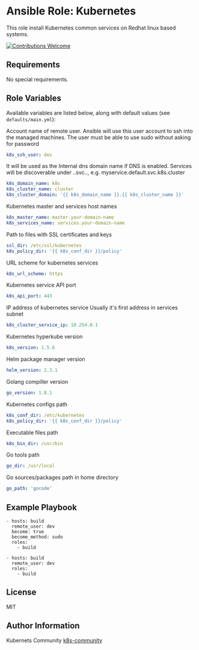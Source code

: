 Ansible Role: Kubernetes
========================

This role install Kubernetes common services on Redhat linux based systems.

[![Contributions Welcome](https://img.shields.io/badge/contributions-welcome-brightgreen.svg?style=flat)](https://github.com/k8s-community/cluster-deploy/issues)

Requirements
------------

No special requirements.


Role Variables
--------------

Available variables are listed below, along with default values (see `defaults/main.yml`):

Account name of remote user. Ansible will use this user account to ssh into
the managed machines. The user must be able to use sudo without asking for password
```yaml
k8s_ssh_user: dev
```

It will be used as the Internal dns domain name if DNS is enabled.
Services will be discoverable under
<service-name>.<namespace>.svc.<domainname>.<clustername>, e.g.
myservice.default.svc.k8s.cluster
```yaml
k8s_domain_name: k8s
k8s_cluster_name: cluster
k8s_cluster_domain: '{{ k8s_domain_name }}.{{ k8s_cluster_name }}'
```

Kubernetes master and services host names
```yaml
k8s_master_name: master.your-domain-name
k8s_services_name: services.your-domain-name
```

Path to files with SSL certificates and keys
```yaml
ssl_dir: /etc/ssl/kubernetes
k8s_policy_dir: '{{ k8s_conf_dir }}/policy'
```

URL scheme for kubernetes services
```yaml
k8s_url_scheme: https
```

Kubernetes service API port
```yaml
k8s_api_port: 443
```

IP address of kubernetes service
Usually it's first address in services subnet
```yaml
k8s_cluster_service_ip: 10.254.0.1
```

Kubernetes hyperkube version
```yaml
k8s_version: 1.5.6
```

Helm package manager version
```yaml
helm_version: 2.3.1
```

Golang compiller version
```yaml
go_version: 1.8.1
```

Kubernetes configs path
```yaml
k8s_conf_dir: /etc/kubernetes
k8s_policy_dir: '{{ k8s_conf_dir }}/policy'
```

Executable files path
```yaml
k8s_bin_dir: /usr/bin
```

Go tools path
```yaml
go_dir: /usr/local
```

Go sources/packages path in home directory
```yaml
go_path: 'gocode'
```


Example Playbook
----------------

	- hosts: build
	  remote_user: dev
	  become: true
	  become_method: sudo
	  roles:
	    - build

	- hosts: build
	  remote_user: dev
	  roles:
	    - build

License
-------

MIT

Author Information
------------------

Kubernets Community [k8s-community](https://github.com/k8s-community)

